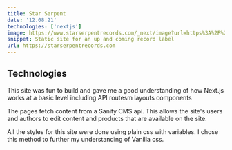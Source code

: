 ```yaml
---
title: Star Serpent
date: '12.08.21'
technologies: ['nextjs']
image: https://www.starserpentrecords.com/_next/image?url=https%3A%2F%2Fcdn.sanity.io%2Fimages%2Fxrddhs1w%2Fproduction%2F6230d2631a2418cbf68aa58c520f0abef2c85d21-1945x608.png&w=1920&q=75
snippet: Static site for an up and coming record label
url: https://starserpentrecords.com
---
```


## Technologies

This site was fun to build and gave me a good understanding of how Next.js works at a basic level including API routesm layouts components

The pages fetch content from a Sanity CMS api. This allows the site's users and authors to edit content and products that are available on the site.

All the styles for this site were done using plain css with variables. I chose this method to further my understanding of Vanilla css.


